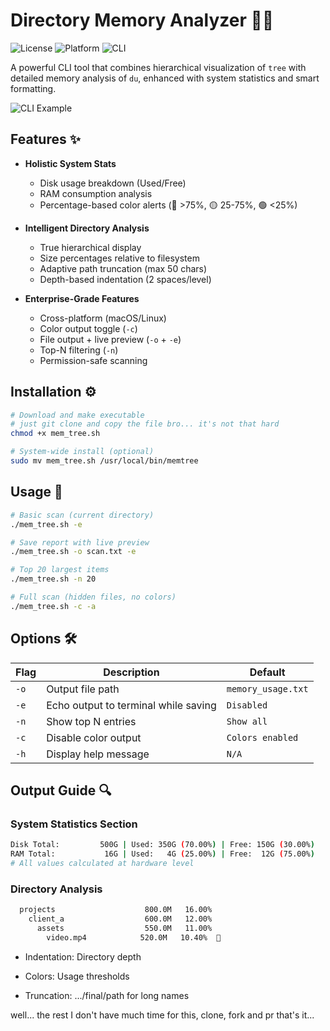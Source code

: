 # Directory Memory Analyzer 📂💾

![License](https://img.shields.io/badge/License-MIT-blue.svg)
![Platform](https://img.shields.io/badge/Platform-macOS%20%7C%20Linux-lightgrey.svg)
![CLI](https://img.shields.io/badge/CLI-Bash%204%2B-brightgreen.svg)

A powerful CLI tool that combines hierarchical visualization of `tree` with detailed memory analysis of `du`, enhanced with system statistics and smart formatting.

![CLI Example](https://via.placeholder.com/800x400.png?text=Sample+CLI+Output+With+Colors+And+Hierarchy)

## Features ✨

- **Holistic System Stats**
  - Disk usage breakdown (Used/Free)
  - RAM consumption analysis
  - Percentage-based color alerts (🔴 >75%, 🟡 25-75%, 🟢 <25%)

- **Intelligent Directory Analysis**
  - True hierarchical display
  - Size percentages relative to filesystem
  - Adaptive path truncation (max 50 chars)
  - Depth-based indentation (2 spaces/level)

- **Enterprise-Grade Features**
  - Cross-platform (macOS/Linux)
  - Color output toggle (`-c`)
  - File output + live preview (`-o` + `-e`)
  - Top-N filtering (`-n`)
  - Permission-safe scanning

## Installation ⚙️

```bash
# Download and make executable
# just git clone and copy the file bro... it's not that hard
chmod +x mem_tree.sh

# System-wide install (optional)
sudo mv mem_tree.sh /usr/local/bin/memtree
```

## Usage 🚀

```bash
# Basic scan (current directory)
./mem_tree.sh -e

# Save report with live preview
./mem_tree.sh -o scan.txt -e

# Top 20 largest items
./mem_tree.sh -n 20

# Full scan (hidden files, no colors)
./mem_tree.sh -c -a
```

## Options 🛠

| Flag | Description                          | Default               |
|------|--------------------------------------|-----------------------|
| `-o` | Output file path                     | `memory_usage.txt`    |
| `-e` | Echo output to terminal while saving | `Disabled`            |
| `-n` | Show top N entries                   | `Show all`            |
| `-c` | Disable color output                 | `Colors enabled`      |
| `-h` | Display help message                 | `N/A`                 |


## Output Guide 🔍
### System Statistics Section
```bash
Disk Total:         500G | Used: 350G (70.00%) | Free: 150G (30.00%)
RAM Total:           16G | Used:   4G (25.00%) | Free:  12G (75.00%)
# All values calculated at hardware level
```
### Directory Analysis
```bash
  projects                    800.0M   16.00%
    client_a                  600.0M   12.00%
      assets                  550.0M   11.00%
        video.mp4            520.0M   10.40%  🔴
```
- Indentation: Directory depth

- Colors: Usage thresholds

- Truncation: .../final/path for long names


well... the rest I don't have much time for this, clone, fork and pr that's it...








